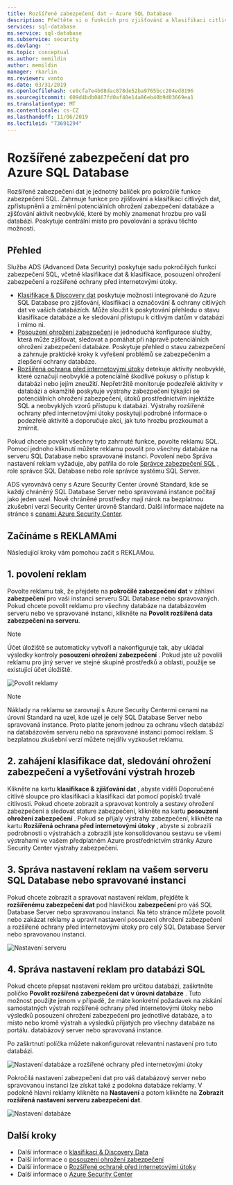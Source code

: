 ```yaml
---
title: Rozšířené zabezpečení dat – Azure SQL Database
description: Přečtěte si o funkcích pro zjišťování a klasifikaci citlivých dat, správě ohrožení zabezpečení databáze a zjišťování aktivit neobvyklé, které by mohly poukazovat na hrozbu pro vaši databázi SQL Azure.
services: sql-database
ms.service: sql-database
ms.subservice: security
ms.devlang: ''
ms.topic: conceptual
ms.author: memildin
author: memildin
manager: rkarlin
ms.reviewer: vanto
ms.date: 03/31/2019
ms.openlocfilehash: ce9cfa7e4b08dac878de52ba9765bcc204ed8196
ms.sourcegitcommit: 609d4bdb0467fd0af40e14a86eb40b9d03669ea1
ms.translationtype: MT
ms.contentlocale: cs-CZ
ms.lasthandoff: 11/06/2019
ms.locfileid: "73691294"
---
```

# <a name="advanced-data-security-for-azure-sql-database"></a>Rozšířené zabezpečení dat pro Azure SQL Database

Rozšířené zabezpečení dat je jednotný balíček pro pokročilé funkce zabezpečení SQL. Zahrnuje funkce pro zjišťování a klasifikaci citlivých dat, zpřístupněníí a zmírnění potenciálních ohrožení zabezpečení databáze a zjišťování aktivit neobvyklé, které by mohly znamenat hrozbu pro vaši databázi. Poskytuje centrální místo pro povolování a správu těchto možností.

## <a name="overview"></a>Přehled

Služba ADS (Advanced Data Security) poskytuje sadu pokročilých funkcí zabezpečení SQL, včetně klasifikace dat & klasifikace, posouzení ohrožení zabezpečení a rozšířené ochrany před internetovými útoky.

- [Klasifikace & Discovery dat](sql-database-data-discovery-and-classification.md) poskytuje možnosti integrované do Azure SQL Database pro zjišťování, klasifikaci a označování & ochrany citlivých dat ve vašich databázích. Může sloužit k poskytování přehledu o stavu klasifikace databáze a ke sledování přístupu k citlivým datům v databázi i mimo ni.
- [Posouzení ohrožení zabezpečení](sql-vulnerability-assessment.md) je jednoduchá konfigurace služby, která může zjišťovat, sledovat a pomáhat při nápravě potenciálních ohrožení zabezpečení databáze. Poskytuje přehled o stavu zabezpečení a zahrnuje praktické kroky k vyřešení problémů se zabezpečením a zlepšení ochrany databáze.
- [Rozšířená ochrana před internetovými útoky](sql-database-threat-detection-overview.md) detekuje aktivity neobvyklé, které označují neobvyklé a potenciálně škodlivé pokusy o přístup k databázi nebo jejím zneužití. Nepřetržitě monitoruje podezřelé aktivity v databázi a okamžitě poskytuje výstrahy zabezpečení týkající se potenciálních ohrožení zabezpečení, útoků prostřednictvím injektáže SQL a neobvyklých vzorů přístupu k databázi. Výstrahy rozšířené ochrany před internetovými útoky poskytují podrobné informace o podezřelé aktivitě a doporučuje akci, jak tuto hrozbu prozkoumat a zmírnit.

Pokud chcete povolit všechny tyto zahrnuté funkce, povolte reklamu SQL. Pomocí jednoho kliknutí můžete reklamu povolit pro všechny databáze na serveru SQL Database nebo spravované instanci. Povolení nebo Správa nastavení reklam vyžaduje, aby patřila do role [Správce zabezpečení SQL](https://docs.microsoft.com/azure/role-based-access-control/built-in-roles#sql-security-manager) , role správce SQL Database nebo role správce systému SQL Server. 

ADS vyrovnává ceny s Azure Security Center úrovně Standard, kde se každý chráněný SQL Database Server nebo spravovaná instance počítají jako jeden uzel. Nově chráněné prostředky mají nárok na bezplatnou zkušební verzi Security Center úrovně Standard. Další informace najdete na stránce s [cenami Azure Security Center](https://azure.microsoft.com/pricing/details/security-center/).

## <a name="getting-started-with-ads"></a>Začínáme s REKLAMAmi

Následující kroky vám pomohou začít s REKLAMou.

## <a name="1-enable-ads"></a>1. povolení reklam

Povolte reklamu tak, že přejdete na **pokročilé zabezpečení dat** v záhlaví **zabezpečení** pro vaši instanci serveru SQL Database nebo spravovaných. Pokud chcete povolit reklamu pro všechny databáze na databázovém serveru nebo ve spravované instanci, klikněte na **Povolit rozšířená data zabezpečení na serveru**.

> [!NOTE]
> Účet úložiště se automaticky vytvoří a nakonfiguruje tak, aby ukládal výsledky kontroly **posouzení ohrožení zabezpečení** . Pokud jste už povolili reklamu pro jiný server ve stejné skupině prostředků a oblasti, použije se existující účet úložiště.

![Povolit reklamy](./media/sql-advanced-protection/enable_ads.png) 

> [!NOTE]
> Náklady na reklamu se zarovnají s Azure Security Centermi cenami na úrovni Standard na uzel, kde uzel je celý SQL Database Server nebo spravovaná instance. Proto platíte jenom jednou za ochranu všech databází na databázovém serveru nebo na spravované instanci pomocí reklam. S bezplatnou zkušební verzí můžete nejdřív vyzkoušet reklamu.

## <a name="2-start-classifying-data-tracking-vulnerabilities-and-investigating-threat-alerts"></a>2. zahájení klasifikace dat, sledování ohrožení zabezpečení a vyšetřování výstrah hrozeb

Klikněte na kartu **klasifikace & zjišťování dat** , abyste viděli Doporučené citlivé sloupce pro klasifikaci a klasifikaci dat pomocí popisků trvalé citlivosti. Pokud chcete zobrazit a spravovat kontroly a sestavy ohrožení zabezpečení a sledovat stature zabezpečení, klikněte na kartu **posouzení ohrožení zabezpečení** . Pokud se přijaly výstrahy zabezpečení, klikněte na kartu **Rozšířená ochrana před internetovými útoky** , abyste si zobrazili podrobnosti o výstrahách a zobrazili jste konsolidovanou sestavu se všemi výstrahami ve vašem předplatném Azure prostřednictvím stránky Azure Security Center výstrahy zabezpečení.

## <a name="3-manage-ads-settings-on-your-sql-database-server-or-managed-instance"></a>3. Správa nastavení reklam na vašem serveru SQL Database nebo spravované instanci

Pokud chcete zobrazit a spravovat nastavení reklam, přejděte k **rozšířenému zabezpečení dat** pod hlavičkou **zabezpečení** pro váš SQL Database Server nebo spravovanou instanci. Na této stránce můžete povolit nebo zakázat reklamy a upravit nastavení posouzení ohrožení zabezpečení a rozšířené ochrany před internetovými útoky pro celý SQL Database Server nebo spravovanou instanci.

![Nastavení serveru](./media/sql-advanced-protection/server_settings.png) 

## <a name="4-manage-ads-settings-for-a-sql-database"></a>4. Správa nastavení reklam pro databázi SQL

Pokud chcete přepsat nastavení reklam pro určitou databázi, zaškrtněte políčko **Povolit rozšířená zabezpečení dat v úrovni databáze** . Tuto možnost použijte jenom v případě, že máte konkrétní požadavek na získání samostatných výstrah rozšířené ochrany před internetovými útoky nebo výsledků posouzení ohrožení zabezpečení pro jednotlivé databáze, a to místo nebo kromě výstrah a výsledků přijatých pro všechny databáze na portálu. databázový server nebo spravovaná instance.

Po zaškrtnutí políčka můžete nakonfigurovat relevantní nastavení pro tuto databázi.
 
![Nastavení databáze a rozšířené ochrany před internetovými útoky](./media/sql-advanced-protection/database_threat_detection_settings.png) 

Pokročilá nastavení zabezpečení dat pro váš databázový server nebo spravovanou instanci lze získat také z podokna databáze reklamy. V podokně hlavní reklamy klikněte na **Nastavení** a potom klikněte na **Zobrazit rozšířená nastavení serveru zabezpečení dat**. 

![Nastavení databáze](./media/sql-advanced-protection/database_settings.png) 

## <a name="next-steps"></a>Další kroky 

- Další informace o [klasifikaci & Discovery Data](sql-database-data-discovery-and-classification.md) 
- Další informace o [posouzení ohrožení zabezpečení](sql-vulnerability-assessment.md) 
- Další informace o [Rozšířené ochraně před internetovými útoky](sql-database-threat-detection.md)
- Další informace o [Azure Security Center](https://docs.microsoft.com/azure/security-center/security-center-intro)
